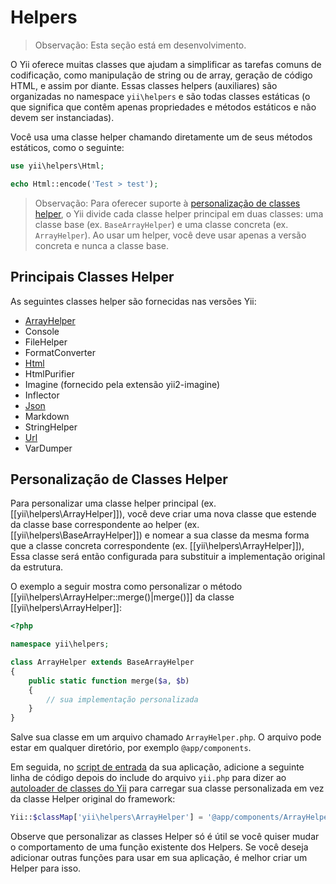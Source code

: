 Helpers
=======

> Observação: Esta seção está em desenvolvimento.

O Yii oferece muitas classes que ajudam a simplificar as tarefas comuns de codificação, como manipulação de string ou de array,
geração de código HTML, e assim por diante. Essas classes helpers (auxiliares) são organizadas no namespace `yii\helpers` e
são todas classes estáticas (o que significa que contêm apenas propriedades e métodos estáticos e não devem ser instanciadas).

Você usa uma classe helper chamando diretamente um de seus métodos estáticos, como o seguinte:

```php
use yii\helpers\Html;

echo Html::encode('Test > test');
```

> Observação: Para oferecer suporte à [personalização de classes helper](#customizing-helper-classes),  o Yii divide cada classe helper principal
  em duas classes: uma classe base (ex. `BaseArrayHelper`) e uma classe concreta (ex. `ArrayHelper`).
  Ao usar um helper, você deve usar apenas a versão concreta e nunca a classe base.


Principais Classes Helper
-------------------

As seguintes classes helper são fornecidas nas versões Yii:

- [ArrayHelper](helper-array.md)
- Console
- FileHelper
- FormatConverter
- [Html](helper-html.md)
- HtmlPurifier
- Imagine (fornecido pela extensão yii2-imagine)
- Inflector
- [Json](helper-json.md)
- Markdown
- StringHelper
- [Url](helper-url.md)
- VarDumper


Personalização de Classes Helper <span id="customizing-helper-classes"></span>
--------------------------

Para personalizar uma classe helper principal (ex. [[yii\helpers\ArrayHelper]]), você deve criar uma nova classe que 
estende da classe base correspondente ao helper (ex. [[yii\helpers\BaseArrayHelper]]) e nomear a sua classe da mesma
forma que a classe concreta correspondente (ex. [[yii\helpers\ArrayHelper]]), Essa classe será então configurada para 
substituir a implementação original da estrutura.

O exemplo a seguir mostra como personalizar o método [[yii\helpers\ArrayHelper::merge()|merge()]] da classe
[[yii\helpers\ArrayHelper]]:

```php
<?php

namespace yii\helpers;

class ArrayHelper extends BaseArrayHelper
{
    public static function merge($a, $b)
    {
        // sua implementação personalizada
    }
}
```

Salve sua classe em um arquivo chamado `ArrayHelper.php`. O arquivo pode estar em qualquer diretório, por exemplo `@app/components`.

Em seguida, no [script de entrada](structure-entry-scripts.md) da sua aplicação, adicione a seguinte linha de código
depois do include do arquivo `yii.php` para dizer ao [autoloader de classes do Yii](concept-autoloading.md) para carregar sua classe
personalizada em vez da classe Helper original do framework:

```php
Yii::$classMap['yii\helpers\ArrayHelper'] = '@app/components/ArrayHelper.php';
```

Observe que personalizar as classes Helper só é útil se você quiser mudar o comportamento de uma função existente
dos Helpers. Se você deseja adicionar outras funções para usar em sua aplicação, é melhor criar um
Helper para isso.
